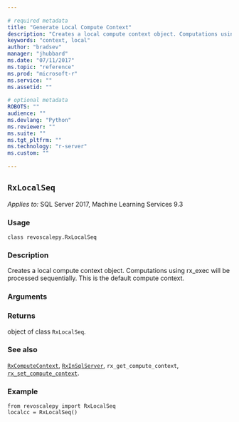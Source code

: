 ```yaml
--- 
 
# required metadata 
title: "Generate Local Compute Context" 
description: "Creates a local compute context object. Computations using rx_exec will be processed sequentially. This is the default compute context." 
keywords: "context, local" 
author: "bradsev" 
manager: "jhubbard" 
ms.date: "07/11/2017" 
ms.topic: "reference" 
ms.prod: "microsoft-r" 
ms.service: "" 
ms.assetid: "" 
 
# optional metadata 
ROBOTS: "" 
audience: "" 
ms.devlang: "Python" 
ms.reviewer: "" 
ms.suite: "" 
ms.tgt_pltfrm: "" 
ms.technology: "r-server" 
ms.custom: "" 
 
---
```


## `RxLocalSeq`


*Applies to:* SQL Server 2017, Machine Learning Services 9.3


### Usage



```
class revoscalepy.RxLocalSeq
```




### Description

Creates a local compute context object. Computations using rx_exec will be processed sequentially. This is the default compute context.


### Arguments


### Returns

object of class `RxLocalSeq`.


### See also

[`RxComputeContext`](RxComputeContext.md),
[`RxInSqlServer`](RxInSqlServer.md),
`rx_get_compute_context`,
[`rx_set_compute_context`](rx_set_compute_context.md).


### Example



```
from revoscalepy import RxLocalSeq
localcc = RxLocalSeq()
```

